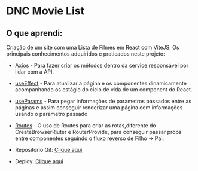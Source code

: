 # DNC Movie List

## O que aprendi:

Criação de um site com uma Lista de Filmes em React com ViteJS. Os principais conhecimentos adquiridos e praticados neste projeto:
- [Axios](https://axios-http.com/docs/intro) - Para fazer criar os métodos dentro da service responsável por lidar com a API.
- [useEffect](https://react.dev/reference/react/useEffect#useeffect) - Para atualizar a página e os componentes dinamicamente acompanhando os estágio do ciclo de vida de um component do React.
- [useParams](https://reactrouter.com/en/main/hooks/use-params) - Para pegar informações de parametros passados entre as páginas e assim conseguir renderizar uma página com informações usando o parametro passado
- [Routes](https://reactrouter.com/en/main/components/routes) - O uso de Routes para criar as rotas,diferente do CreateBrowserRiuter e RouterProvide, para conseguir passar props entre componentes seguindo o fluxo reverso de Filho -> Pai.

- Repositório Git: [Clique aqui](https://github.com/xtirian/DNC-Exercicios/tree/main/11.Introducao%20ao%20Hooks/movies-list)
- Deploy: [Clique aqui](https://movies-list-ten.vercel.app/)

